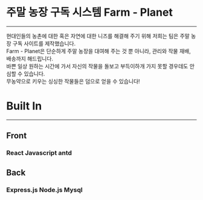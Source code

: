 # 주말 농장 구독 시스템 Farm - Planet
---
현대인들의 농촌에 대한 혹은 자연에 대한 니즈를 해결해 주기 위해 저희는 팀은 주말 농장 구독 사이트를 제작했습니다.   
Farm - Planet은 단순하게 주말 농장을 대여해 주는 것 뿐 아니라, 관리와 작물 재배, 배송까지 해드립니다.   
바쁜 일상 원하는 시간에 가서 자신의 작물을 돌보고 부득이하개 가지 못할 경우데도 안심할 수 있습니다.   
무농약으로 키우는 싱싱한 작물들은 덤으로 얻을 수 있습니다!

# Built In   
---
##  Front   

### React Javascript antd   

## Back   

### Express.js Node.js Mysql   
